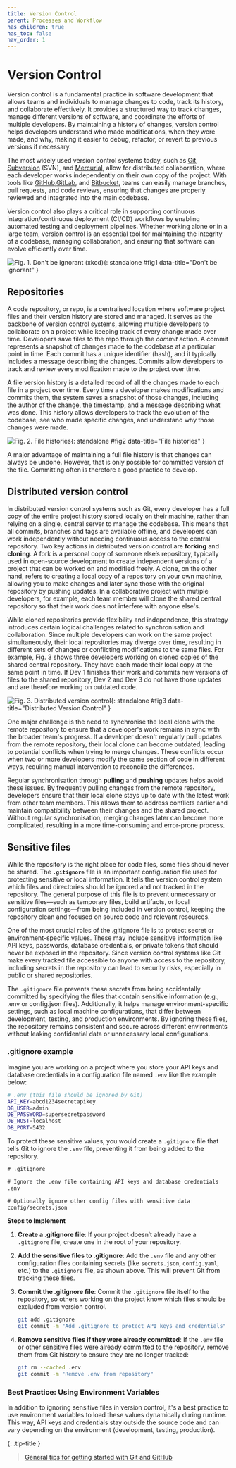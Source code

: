 ```yaml
---
title: Version Control
parent: Processes and Workflow
has_children: true
has_toc: false
nav_order: 1
---
```


# Version Control

Version control is a fundamental practice in software development that allows teams and 
individuals to manage changes to code, track its history, and collaborate effectively. It 
provides a structured way to track changes, manage different versions of software, and 
coordinate the efforts of multiple developers. By maintaining a history of changes, version 
control helps developers understand who made modifications, when they were made, and why, 
making it easier to debug, refactor, or revert to previous versions if necessary.

The most widely used version control systems today, such as [Git](https://git-scm.com/), 
[Subversion](https://subversion.apache.org/) (SVN), and 
[Mercurial](https://www.mercurial-scm.org/), allow for distributed collaboration, where 
each developer works independently on their own copy of the project. With tools like 
[GitHub](https://github.com),[GitLab](https://about.gitlab.com/), and 
[Bitbucket](https://bitbucket.org/product/), teams can easily manage branches, pull 
requests, and code reviews, ensuring that changes are properly reviewed and integrated 
into the main codebase.

Version control also plays a critical role in supporting continuous integration/continuous 
deployment (CI/CD) workflows by enabling automated testing and deployment pipelines. 
Whether working alone or in a large team, version control is an essential tool for 
maintaining the integrity of a codebase, managing collaboration, and ensuring that 
software can evolve efficiently over time.

![Fig. 1. Don't be ignorant (<a href="https://xkcd.com/1597">xkcd</a>)](https://imgs.xkcd.com/comics/git.png){: standalone #fig1 data-title="Don't be ignorant" }

## Repositories

A code repository, or repo, is a centralised location where software project files and 
their version history are stored and managed. It serves as the backbone of version control 
systems, allowing multiple developers to collaborate on a project while keeping track of 
every change made over time. Developers save files to the repo through the _commit_ action.
A commit represents a snapshot of changes made to the codebase at a particular point in time. 
Each commit has a unique identifier (hash), and it typically includes a message describing 
the changes. Commits allow developers to track and review every modification made to the 
project over time.

A file version history is a detailed record of all the changes made to each file in a 
project over time. Every time a developer makes modifications and commits them, the system 
saves a snapshot of those changes, including the author of the change, the timestamp, and 
a message describing what was done. This history allows developers to track the evolution 
of the codebase, see who made specific changes, and understand why those changes were made.

![Fig. 2. File histories](images/file_histories.png){: standalone #fig2 data-title="File histories" }

A major advantage of maintaining a full file history is that changes can always be undone.
However, that is only possible for committed version of the file. Committing often is 
therefore a good practice to develop. 

## Distributed version control

In distributed version control systems such as Git, every developer has a full copy of 
the entire project history stored locally on their machine, rather than relying on a 
single, central server to manage the codebase. This means that all commits, branches and 
tags are available offline, and developers can work independently without needing 
continuous access to the central repository. Two key actions in distributed version 
control are **forking** and **cloning**. A fork is a personal copy of someone else’s 
repository, typically used in open-source development to create independent versions of 
a project that can be worked on and modified freely. A clone, on the other hand, refers 
to creating a local copy of a repository on your own machine, allowing you to make 
changes and later sync those with the original repository by pushing updates. In a 
collaborative project with mutiple developers, for example, each team member will clone 
the shared central repository so that their work does not interfere with anyone else's.

While cloned repositories provide flexibility and independence, this strategy introduces 
certain logical challenges related to synchronisation and collaboration. Since multiple 
developers can work on the same project simultaneously, their local repositories may 
diverge over time, resulting in different sets of changes or conflicting modifications to 
the same files. For example, Fig. 3 shows three developers working on cloned copies of
the shared central repository. They have each made their local copy at the same point in 
time. If Dev 1 finishes their work and commits new versions of files to the shared 
repository, Dev 2 and Dev 3 do not have those updates and are therefore working on
outdated code.

![Fig. 3. Distributed version control](images/distributed.png){: standalone #fig3 data-title="Distributed Version Control" }

One major challenge is the need to synchronise the local clone with the remote repository 
to ensure that a developer's work remains in sync with the broader team's progress. If a 
developer doesn't regularly pull updates from the remote repository, their local clone 
can become outdated, leading to potential conflicts when trying to merge changes. These 
conflicts occur when two or more developers modify the same section of code in different 
ways, requiring manual intervention to reconcile the differences.

Regular synchronisation through **pulling** and **pushing** updates helps avoid these 
issues. By frequently pulling changes from the remote repository, developers ensure that 
their local clone stays up to date with the latest work from other team members. This 
allows them to address conflicts earlier and maintain compatibility between their changes 
and the shared project. Without regular synchronisation, merging changes later can become 
more complicated, resulting in a more time-consuming and error-prone process.

## Sensitive files

While the repository is the right place for code files, some files should never be shared.
The **`.gitignore`** file is an important configuration file used for protecting sensitive or
local information. It tells the version control system which files and directories should be 
ignored and not tracked in the repository. The general purpose of this file is to prevent 
unnecessary or sensitive files—such as temporary files, build artifacts, or local 
configuration settings—from being included in version control, keeping the repository clean 
and focused on source code and relevant resources.

One of the most crucial roles of the .gitignore file is to protect secret or 
environment-specific values. These may include sensitive information like API keys, 
passwords, database credentials, or private tokens that should never be exposed in the 
repository. Since version control systems like Git make every tracked file accessible to 
anyone with access to the repository, including secrets in the repository can lead to 
security risks, especially in public or shared repositories.

The `.gitignore` file prevents these secrets from being accidentally committed by specifying 
the files that contain sensitive information (e.g., .env or config.json files). 
Additionally, it helps manage environment-specific settings, such as local machine 
configurations, that differ between development, testing, and production environments. 
By ignoring these files, the repository remains consistent and secure across different 
environments without leaking confidential data or unnecessary local configurations.

### .gitignore example

Imagine you are working on a project where you store your API keys and database credentials 
in a configuration file named `.env` like the example below:

```sh
# .env (this file should be ignored by Git)
API_KEY=abcd1234secretapikey
DB_USER=admin
DB_PASSWORD=supersecretpassword
DB_HOST=localhost
DB_PORT=5432
```

To protect these sensitive values, you would create a `.gitignore` file that tells Git to 
ignore the `.env` file, preventing it from being added to the repository.

```txt
# .gitignore

# Ignore the .env file containing API keys and database credentials
.env

# Optionally ignore other config files with sensitive data
config/secrets.json
```

**Steps to Implement**

1. **Create a .gitignore file**: If your project doesn’t already have a `.gitignore` file, 
   create one in the root of your repository.

2. **Add the sensitive files to .gitignore**: Add the `.env` file and any other configuration 
   files containing secrets (like `secrets.json`, `config.yaml`, etc.) to the `.gitignore` 
   file, as shown above. This will prevent Git from tracking these files.

3. **Commit the .gitignore file**: Commit the `.gitignore` file itself to the repository, so 
   others working on the project know which files should be excluded from version control.
    
    ```sh
    git add .gitignore
    git commit -m "Add .gitignore to protect API keys and credentials"
    ```

4. **Remove sensitive files if they were already committed**: If the `.env` file or other 
   sensitive files were already committed to the repository, remove them from Git history to 
   ensure they are no longer tracked:
    
    ```sh
    git rm --cached .env
    git commit -m "Remove .env from repository"
    ```

### Best Practice: Using Environment Variables

In addition to ignoring sensitive files in version control, it's a best practice to use 
environment variables to load these values dynamically during runtime. This way, API keys and 
credentials stay outside the source code and can vary depending on the environment 
(development, testing, production).

{: .tip-title }
> [<i class="fa-regular fa-lightbulb"></i> General tips for getting started with Git and GitHub](version_control_tips.md)


